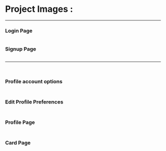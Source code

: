 <h1>Project Images : </h1>
<hr/>
<h3>Login Page</h3>
<img src="https://github.com/Rudra267/MERN-Testy-Route/assets/122002449/d16a8545-0f75-454a-bed4-865fa52ab4d5![image](https://github.com/Rudra267/MERN-Testy-Route/assets/122002449/eceb3fab-27d7-40d1-93d5-7505d58ad5a3" alt=""/>
<h3>Signup Page</h3>
<img src="https://github.com/Rudra267/MERN-Testy-Route/assets/122002449/4f47c573-2c21-4560-a707-1d23e388ebcf![image](https://github.com/Rudra267/MERN-Testy-Route/assets/122002449/5f82aa47-ee33-4801-b53b-8dd9a298ae43" alt=""/>
<hr/>
<img src="https://github.com/Rudra267/MERN-Testy-Route/assets/122002449/ece35b68-7bc9-4828-9a04-764a9c94487a![image](https://github.com/Rudra267/MERN-Testy-Route/assets/122002449/ce0c92e3-17ab-411e-96a8-3fdbc1604b9f" alt=""/>
<img src="https://github.com/Rudra267/MERN-Testy-Route/assets/122002449/128d4fc3-9744-41df-926b-ce7d8e853da6![image](https://github.com/Rudra267/MERN-Testy-Route/assets/122002449/6199b82c-b25a-4430-8240-674667f87d16" alt=""/>
<img src="https://github.com/Rudra267/MERN-Testy-Route/assets/122002449/813f2a70-9722-4ce8-bc67-77f478a0431c![image](https://github.com/Rudra267/MERN-Testy-Route/assets/122002449/755a5e57-5ea0-48dc-b58c-837588cba8c9" alt=""/>
<img src="https://github.com/Rudra267/MERN-Testy-Route/assets/122002449/a726a834-d317-418b-84a4-74a558211da2![image](https://github.com/Rudra267/MERN-Testy-Route/assets/122002449/c0627488-83e3-4628-99f2-d01cefb5d49a" alt=""/>
<img src="https://github.com/Rudra267/MERN-Testy-Route/assets/122002449/02b961b6-be53-4f8a-aa32-a53a33b0d547![image](https://github.com/Rudra267/MERN-Testy-Route/assets/122002449/d365231a-ae50-43b3-b1b3-41f0eea3d1f9" alt=""/>
<img src="https://github.com/Rudra267/MERN-Testy-Route/assets/122002449/3db969ce-2d23-4a9b-93a2-a04bcb575b24![image](https://github.com/Rudra267/MERN-Testy-Route/assets/122002449/1cb0b122-e596-43e3-812d-c11baf289150" alt=""/>
<img src="https://github.com/Rudra267/MERN-Testy-Route/assets/122002449/b8cce725-5dde-418a-ba99-4109e4d8a888![image](https://github.com/Rudra267/MERN-Testy-Route/assets/122002449/20d1f210-12a5-4672-a462-422e6dd49ccc" alt=""/>
<img src="https://github.com/Rudra267/MERN-Testy-Route/assets/122002449/91d04bf3-47d9-4a56-87dd-5db8555aeedb![image](https://github.com/Rudra267/MERN-Testy-Route/assets/122002449/ff34f5a9-6d71-49a7-a348-4f1139b4901d" alt=""/>
<img src="https://github.com/Rudra267/MERN-Testy-Route/assets/122002449/bb883e51-06c2-4bbf-aead-b081b7446a99![image](https://github.com/Rudra267/MERN-Testy-Route/assets/122002449/1bcec75c-0036-47fa-98c8-8d37287b19a0" alt=""/>
<img src="https://github.com/Rudra267/MERN-Testy-Route/assets/122002449/b42e85a1-d3e9-4c50-af9d-ab510beb5302![image](https://github.com/Rudra267/MERN-Testy-Route/assets/122002449/b458308e-36ad-4bae-a618-a29f6ba9c427" alt=""/>
<h3>Profile account options<h3/>
<img src="https://github.com/Rudra267/MERN-Testy-Route/assets/122002449/5a02a241-50f5-4255-a347-d8dc5a8151b6![image](https://github.com/Rudra267/MERN-Testy-Route/assets/122002449/8127f7c5-aefd-4f62-a49c-6ee2078e7174" alt=""/>
<h3>Edit Profile Preferences<h3/>
<img src="https://github.com/Rudra267/MERN-Testy-Route/assets/122002449/821e888a-0212-4295-a6d4-8ca03930bd84![image](https://github.com/Rudra267/MERN-Testy-Route/assets/122002449/3f230128-e178-4f81-9d27-19addfbc1680" alt=""/>
<h3>Profile Page<h3/>
<img src="https://github.com/Rudra267/MERN-Testy-Route/assets/122002449/bb88e2e0-2a3c-4701-92f6-cbbc48e32152![image](https://github.com/Rudra267/MERN-Testy-Route/assets/122002449/ea3b22e8-b4ec-47e0-b735-26e3f36bd7ff" alt=""/>
<h3>Card Page</h3>
<img src="https://github.com/Rudra267/MERN-Testy-Route/assets/122002449/19d42870-f708-446a-9614-a9a5ecd5f674![image](https://github.com/Rudra267/MERN-Testy-Route/assets/122002449/79c3d1e2-eff1-483c-9b39-81bd596f0ba7" alt=""/>
<img src="https://github.com/Rudra267/MERN-Testy-Route/assets/122002449/1b278ea7-73a7-47cd-ac96-dfd9f4fc9786![image](https://github.com/Rudra267/MERN-Testy-Route/assets/122002449/d138baea-015c-4250-b2ac-c3bda7c9ebe7" alt=""/>
<img src="https://github.com/Rudra267/MERN-Testy-Route/assets/122002449/a3235ba1-3ce7-4267-bdf4-5ca6e1f50e4b![image](https://github.com/Rudra267/MERN-Testy-Route/assets/122002449/f91dd728-6089-453a-a673-6a764e94839b" alt=""/>
<img src="https://github.com/Rudra267/MERN-Testy-Route/assets/122002449/a06a61dc-c802-4e4e-8fb3-6f5cd6fd518c![image](https://github.com/Rudra267/MERN-Testy-Route/assets/122002449/c659a892-58c5-41c3-92b4-a6de2c7d26a1" alt=""/>
<img src="https://github.com/Rudra267/MERN-Testy-Route/assets/122002449/264fe05d-d974-406e-b5ff-f72b70584a3c![image](https://github.com/Rudra267/MERN-Testy-Route/assets/122002449/62630e00-45e7-472e-b1e2-71fe606f9a05" alt=""/>
